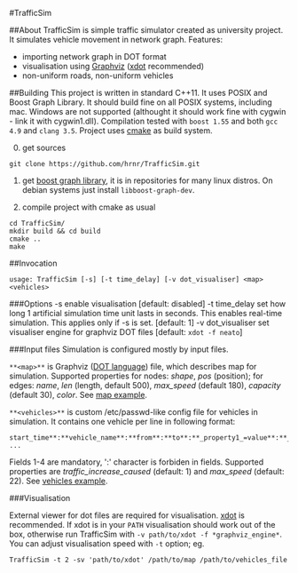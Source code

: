 #TrafficSim

##About
TrafficSim is simple traffic simulator created as university project. It simulates vehicle movement in network graph. Features:

* importing network graph in DOT format
* visualisation using [Graphviz](http://www.graphviz.org) ([xdot](https://github.com/jrfonseca/xdot.py) recommended)
* non-uniform roads, non-uniform vehicles

##Building
This project is written in standard C++11. It uses POSIX and Boost Graph Library. It should build fine on all POSIX systems, including mac. Windows are not supported (althought it should work fine with cygwin - link it with cygwin1.dll). Compilation tested with `boost 1.55` and both `gcc 4.9` and `clang 3.5`. Project uses [cmake](http://www.cmake.org/) as build system.

0. get sources

```
git clone https://github.com/hrnr/TrafficSim.git
```

1. get [boost graph library](http://www.boost.org/doc/libs/1_56_0/libs/graph/doc/), it is in repositories for many linux distros. On debian systems just install `libboost-graph-dev`.

2. compile project with cmake as usual

```
cd TrafficSim/
mkdir build && cd build
cmake ..
make
```

##Invocation
```
usage: TrafficSim [-s] [-t time_delay] [-v dot_visualiser] <map> <vehicles>
```

###Options
-s	enable visualisation [default: disabled]
-t time_delay	set how long 1 artificial simulation time unit lasts in seconds. This enables real-time simulation. This applies only if -s is set. [default: 1]
-v dot_visualiser	set visualiser engine for graphviz DOT files [default: `xdot -f neato`]

###Input files
Simulation is configured mostly by input files.

`**<map>**` is Graphviz ([DOT language](http://www.graphviz.org/doc/info/lang.html)) file, which describes map for simulation. Supported properties for nodes: *shape*, *pos* (position); for edges: *name*, *len* (length, default 500), *max_speed* (default 180), *capacity* (default 30), *color*. See [map example](examples/map.in).

`**<vehicles>**` is custom /etc/passwd-like config file for vehicles in simulation. It contains one vehicle per line in following format:
```
start_time**:**vehicle_name**:**from**:**to**:**_property1_=value**:**_property2_=value ...
```
Fields 1-4 are mandatory, ':' character is forbiden in fields. Supported properties are *traffic_increase_caused* (default: 1) and *max_speed* (default: 22). See [vehicles example](examples/vehicles.in).

###Visualisation

External viewer for dot files are required for visualisation. [xdot](https://github.com/jrfonseca/xdot.py) is recommended. If xdot is in your `PATH` visualisation should work out of the box, otherwise run TrafficSim with `-v path/to/xdot -f *graphviz_engine*`. You can adjust visualisation speed with `-t` option; eg.
```
TrafficSim -t 2 -sv 'path/to/xdot' /path/to/map /path/to/vehicles_file
```
